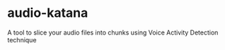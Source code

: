 # audio-katana
A tool to slice your audio files into chunks using Voice Activity Detection technique
